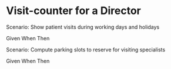 # Visit-counter for a Director

Scenario: Show patient visits during working days and holidays

Given When Then

Scenario: Compute parking slots to reserve for visiting specialists

Given When Then
  
  
